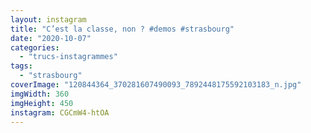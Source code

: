 ```yaml
---
layout: instagram
title: "C’est la classe, non ? #demos #strasbourg"
date: "2020-10-07"
categories: 
  - "trucs-instagrammes"
tags: 
  - "strasbourg"
coverImage: "120844364_370281607490093_7892448175592103183_n.jpg"
imgWidth: 360
imgHeight: 450
instagram: CGCmW4-htOA
---
```

